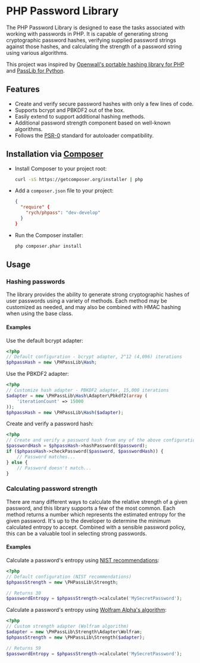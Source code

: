 PHP Password Library
====================

The PHP Password Library is designed to ease the tasks associated with working
with passwords in PHP. It is capable of generating strong cryptographic password
hashes, verifying supplied password strings against those hashes, and
calculating the strength of a password string using various algorithms.

This project was inspired by [Openwall's portable hashing library for PHP](http://openwall.com/phpass/)
and [PassLib for Python](http://packages.python.org/passlib/).


Features
--------

 * Create and verify secure password hashes with only a few lines of code.
 * Supports bcrypt and PBKDF2 out of the box.
 * Easily extend to support additional hashing methods.
 * Additional password strength component based on well-known algorithms.
 * Follows the [PSR-0](https://github.com/php-fig/fig-standards/blob/master/accepted/PSR-0.md)
   standard for autoloader compatibility.


Installation via [Composer](http://getcomposer.org/)
------------

 * Install Composer to your project root:
    ```bash
    curl -sS https://getcomposer.org/installer | php
    ```

 * Add a `composer.json` file to your project:
    ```json
    {
      "require" {
        "rych/phpass": "dev-develop"
      }
    }
    ```

 * Run the Composer installer:
    ```bash
    php composer.phar install
    ```


Usage
-----


### Hashing passwords

The library provides the ability to generate strong cryptographic hashes of user
passwords using a variety of methods. Each method may be customized as needed,
and may also be combined with HMAC hashing when using the base class.


#### Examples

Use the default bcrypt adapter:

```php
<?php
// Default configuration - bcrypt adapter, 2^12 (4,096) iterations
$phpassHash = new \PHPassLib\Hash;
```

Use the PBKDF2 adapter:

```php
<?php
// Customize hash adapter - PBKDF2 adapter, 15,000 iterations
$adapter = new \PHPassLib\Hash\Adapter\Pbkdf2(array (
    'iterationCount' => 15000
));
$phpassHash = new \PHPassLib\Hash($adapter);
```

Create and verify a password hash:

```php
<?php
// Create and verify a password hash from any of the above configurations
$passwordHash = $phpassHash->hashPassword($password);
if ($phpassHash->checkPassword($password, $passwordHash)) {
    // Password matches...
} else {
    // Password doesn't match...
}
```


### Calculating password strength

There are many different ways to calculate the relative strength of a given
password, and this library supports a few of the most common. Each method
returns a number which represents the estimated entropy for the given password.
It's up to the developer to determine the minimum calculated entropy to accept.
Combined with a sensible password policy, this can be a valuable tool in
selecting strong passwords.


#### Examples

Calculate a password's entropy using [NIST recommendations](http://en.wikipedia.org/wiki/Password_strength#NIST_Special_Publication_800-63):

```php
<?php
// Default configuration (NIST recommendations)
$phpassStrength = new \PHPassLib\Strength;

// Returns 30
$passwordEntropy = $phpassStrength->calculate('MySecretPassword');
```

Calculate a password's entropy using [Wolfram Alpha's algorithm](http://www.wolframalpha.com/input/?i=password+strength+for+qwerty2345#):

```php
<?php
// Custom strength adapter (Wolfram algorithm)
$adapter = new \PHPassLib\Strength\Adapter\Wolfram;
$phpassStrength = new \PHPassLib\Strength($adapter);

// Returns 59
$passwordEntropy = $phpassStrength->calculate('MySecretPassword');
```
